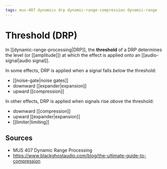 ```yaml
---
tags: mus-407 dynamics drp dynamic-range-compression dynamic-range
---
```


# Threshold (DRP)

In [[dynamic-range-processing|DRP]], the **threshold** of a DRP determines the level (or [[amplitude]]) at which the effect is applied onto an [[audio-signal|audio signal]].

In some effects, DRP is applied when a signal falls _below_ the threshold:

- [[noise-gate|noise gates]]
- downward [[expander|expansion]]
- upward [[compression]]

In other effects, DRP is applied when signals rise _above_ the threshold:

- downward [[compression]]
- upward [[expander|expansion]]
- [[limiter|limiting]]

## Sources

- MUS 407 Dynamic Range Processing
- <https://www.blackghostaudio.com/blog/the-ultimate-guide-to-compression>
